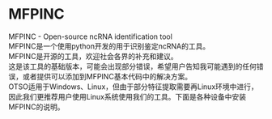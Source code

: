 # MFPINC
MFPINC - Open-source ncRNA identification tool</br>
MFPINC是一个使用python开发的用于识别鉴定ncRNA的工具。</br>
MFPINC是开源的工具，欢迎社会各界的补充和建议。</br>
这是该工具的基础版本，可能会出现部分错误，希望用户告知我可能遇到的任何错误，或者提供可以添加到MFPINC基本代码中的解决方案。</br>
OTSO适用于Windows、Linux，但由于部分特征提取需要再Linux环境中进行，因此我们更推荐用户使用Linux系统使用我们的工具。下面是各种设备中安装MFPINC的说明。</br>

